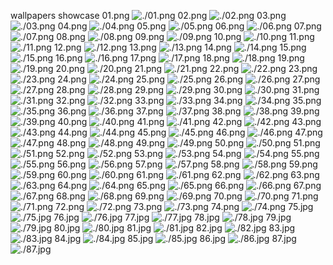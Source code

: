 wallpapers showcase
01.png
![./01.png](./01.png)
02.png
![./02.png](./02.png)
03.png
![./03.png](./03.png)
04.png
![./04.png](./04.png)
05.png
![./05.png](./05.png)
06.png
![./06.png](./06.png)
07.png
![./07.png](./07.png)
08.png
![./08.png](./08.png)
09.png
![./09.png](./09.png)
10.png
![./10.png](./10.png)
11.png
![./11.png](./11.png)
12.png
![./12.png](./12.png)
13.png
![./13.png](./13.png)
14.png
![./14.png](./14.png)
15.png
![./15.png](./15.png)
16.png
![./16.png](./16.png)
17.png
![./17.png](./17.png)
18.png
![./18.png](./18.png)
19.png
![./19.png](./19.png)
20.png
![./20.png](./20.png)
21.png
![./21.png](./21.png)
22.png
![./22.png](./22.png)
23.png
![./23.png](./23.png)
24.png
![./24.png](./24.png)
25.png
![./25.png](./25.png)
26.png
![./26.png](./26.png)
27.png
![./27.png](./27.png)
28.png
![./28.png](./28.png)
29.png
![./29.png](./29.png)
30.png
![./30.png](./30.png)
31.png
![./31.png](./31.png)
32.png
![./32.png](./32.png)
33.png
![./33.png](./33.png)
34.png
![./34.png](./34.png)
35.png
![./35.png](./35.png)
36.png
![./36.png](./36.png)
37.png
![./37.png](./37.png)
38.png
![./38.png](./38.png)
39.png
![./39.png](./39.png)
40.png
![./40.png](./40.png)
41.png
![./41.png](./41.png)
42.png
![./42.png](./42.png)
43.png
![./43.png](./43.png)
44.png
![./44.png](./44.png)
45.png
![./45.png](./45.png)
46.png
![./46.png](./46.png)
47.png
![./47.png](./47.png)
48.png
![./48.png](./48.png)
49.png
![./49.png](./49.png)
50.png
![./50.png](./50.png)
51.png
![./51.png](./51.png)
52.png
![./52.png](./52.png)
53.png
![./53.png](./53.png)
54.png
![./54.png](./54.png)
55.png
![./55.png](./55.png)
56.png
![./56.png](./56.png)
57.png
![./57.png](./57.png)
58.png
![./58.png](./58.png)
59.png
![./59.png](./59.png)
60.png
![./60.png](./60.png)
61.png
![./61.png](./61.png)
62.png
![./62.png](./62.png)
63.png
![./63.png](./63.png)
64.png
![./64.png](./64.png)
65.png
![./65.png](./65.png)
66.png
![./66.png](./66.png)
67.png
![./67.png](./67.png)
68.png
![./68.png](./68.png)
69.png
![./69.png](./69.png)
70.png
![./70.png](./70.png)
71.png
![./71.png](./71.png)
72.png
![./72.png](./72.png)
73.png
![./73.png](./73.png)
74.png
![./74.png](./74.png)
75.jpg
![./75.jpg](./75.jpg)
76.jpg
![./76.jpg](./76.jpg)
77.jpg
![./77.jpg](./77.jpg)
78.jpg
![./78.jpg](./78.jpg)
79.jpg
![./79.jpg](./79.jpg)
80.jpg
![./80.jpg](./80.jpg)
81.jpg
![./81.jpg](./81.jpg)
82.jpg
![./82.jpg](./82.jpg)
83.jpg
![./83.jpg](./83.jpg)
84.jpg
![./84.jpg](./84.jpg)
85.jpg
![./85.jpg](./85.jpg)
86.jpg
![./86.jpg](./86.jpg)
87.jpg
![./87.jpg](./87.jpg)

